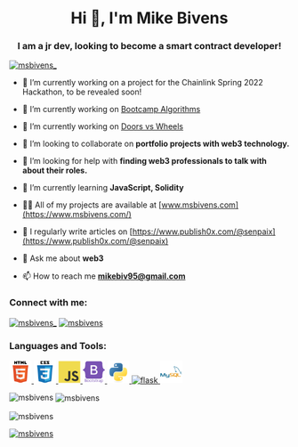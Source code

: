 <h1 align="center">Hi 👋, I'm Mike Bivens</h1>
<h3 align="center">I am a jr dev, looking to become a smart contract developer!</h3>

<p align="left"> <a href="https://twitter.com/msbivens_" target="blank"><img src="https://img.shields.io/twitter/follow/msbivens_?logo=twitter&style=for-the-badge" alt="msbivens_" /></a> </p>

- 🔭 I’m currently working on a project for the Chainlink Spring 2022 Hackathon, to be revealed soon!

- 🔭 I’m currently working on [Bootcamp Algorithms](https://github.com/MSBivens/bootcamp_algorithms)

- 🔭 I’m currently working on [Doors vs Wheels](https://github.com/MSBivens/doors_vs_wheels)

- 👯 I’m looking to collaborate on **portfolio projects with web3 technology.**

- 🤝 I’m looking for help with **finding web3 professionals to talk with about their roles.**

- 🌱 I’m currently learning **JavaScript, Solidity**

- 👨‍💻 All of my projects are available at [www.msbivens.com](https://www.msbivens.com/)

- 📝 I regularly write articles on [https://www.publish0x.com/@senpaix](https://www.publish0x.com/@senpaix)

- 💬 Ask me about **web3**

- 📫 How to reach me **mikebiv95@gmail.com**

<h3 align="left">Connect with me:</h3>
<p align="left">
<a href="https://twitter.com/msbivens_" target="blank"><img align="center" src="https://raw.githubusercontent.com/rahuldkjain/github-profile-readme-generator/master/src/images/icons/Social/twitter.svg" alt="msbivens_" height="30" width="40" /></a>
<a href="https://linkedin.com/in/msbivens" target="blank"><img align="center" src="https://raw.githubusercontent.com/rahuldkjain/github-profile-readme-generator/master/src/images/icons/Social/linked-in-alt.svg" alt="msbivens" height="30" width="40" /></a>
</p>

<h3 align="left">Languages and Tools:</h3>
<p align="left"> <a href="https://www.w3.org/html/" target="_blank" rel="noreferrer"> <img src="https://raw.githubusercontent.com/devicons/devicon/master/icons/html5/html5-original-wordmark.svg" alt="html5" width="40" height="40"/> </a> <a href="https://www.w3schools.com/css/" target="_blank" rel="noreferrer"> <img src="https://raw.githubusercontent.com/devicons/devicon/master/icons/css3/css3-original-wordmark.svg" alt="css3" width="40" height="40"/> </a> <a href="https://developer.mozilla.org/en-US/docs/Web/JavaScript" target="_blank" rel="noreferrer"> <img src="https://raw.githubusercontent.com/devicons/devicon/master/icons/javascript/javascript-original.svg" alt="javascript" width="40" height="40"/> </a> <a href="https://getbootstrap.com" target="_blank" rel="noreferrer"> <img src="https://raw.githubusercontent.com/devicons/devicon/master/icons/bootstrap/bootstrap-plain-wordmark.svg" alt="bootstrap" width="40" height="40"/> </a> <a href="https://www.python.org" target="_blank" rel="noreferrer"> <img src="https://raw.githubusercontent.com/devicons/devicon/master/icons/python/python-original.svg" alt="python" width="40" height="40"/> </a> <a href="https://flask.palletsprojects.com/" target="_blank" rel="noreferrer"> <img src="https://www.vectorlogo.zone/logos/pocoo_flask/pocoo_flask-icon.svg" alt="flask" width="40" height="40"/> </a> <a href="https://www.mysql.com/" target="_blank" rel="noreferrer"> <img src="https://raw.githubusercontent.com/devicons/devicon/master/icons/mysql/mysql-original-wordmark.svg" alt="mysql" width="40" height="40"/> </a> </p>

<p><img align="left" src="https://github-readme-stats.vercel.app/api/top-langs?username=msbivens&show_icons=true&locale=en&layout=compact" alt="msbivens" /></p>

<p>&nbsp;<img align="center" src="https://github-readme-stats.vercel.app/api?username=msbivens&show_icons=true&locale=en" alt="msbivens" /></p>

<p><img align="center" src="https://github-readme-streak-stats.herokuapp.com/?user=msbivens&" alt="msbivens" /></p>

<p align="left"> <a href="https://github.com/ryo-ma/github-profile-trophy"><img src="https://github-profile-trophy.vercel.app/?username=msbivens" alt="msbivens" /></a> </p>
